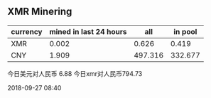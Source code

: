 ## XMR Minering

|currency|mined in last 24 hours|all|in pool|
|---|---|---|---|
|XMR|0.002|0.626|0.419|
|CNY|1.909|497.316|332.677|

今日美元对人民币 6.88	今日xmr对人民币794.73


2018-09-27 08:40